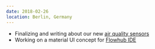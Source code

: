 ```yaml
---
date: 2018-02-26
location: Berlin, Germany
---
```

* Finalizing and writing about our new [air quality sensors](https://github.com/c-base/microflo-luftdaten)
* Working on a material UI concept for [Flowhub IDE](https://flowhub.io/ide)
